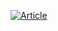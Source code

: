 <a target="_blank" href="https://github-readme-medium-recent-article.vercel.app/medium/@<ada1ndukwe>/<-1>"><img src="https://github-readme-medium-recent-article.vercel.app/medium/@<ada1ndukwe>/<-1>" alt="Article"></a>
